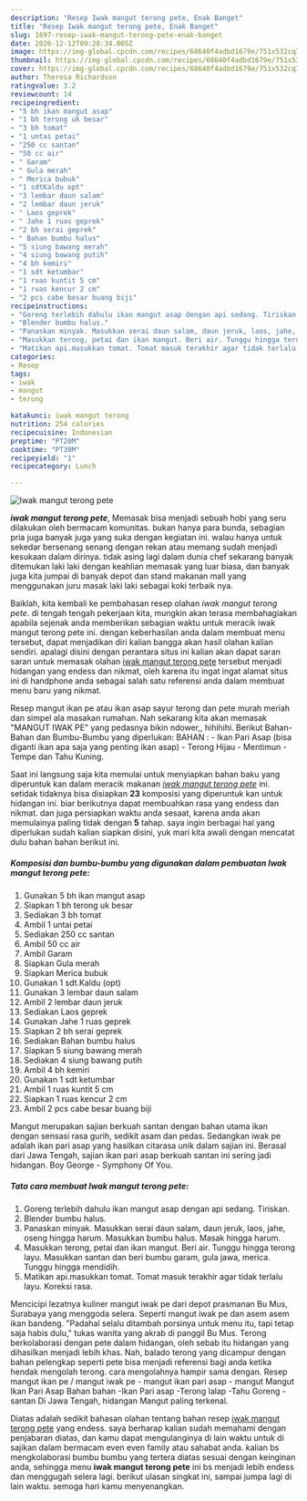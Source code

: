 ```yaml
---
description: "Resep Iwak mangut terong pete, Enak Banget"
title: "Resep Iwak mangut terong pete, Enak Banget"
slug: 1697-resep-iwak-mangut-terong-pete-enak-banget
date: 2020-12-12T09:28:34.005Z
image: https://img-global.cpcdn.com/recipes/68640f4adbd1679e/751x532cq70/iwak-mangut-terong-pete-foto-resep-utama.jpg
thumbnail: https://img-global.cpcdn.com/recipes/68640f4adbd1679e/751x532cq70/iwak-mangut-terong-pete-foto-resep-utama.jpg
cover: https://img-global.cpcdn.com/recipes/68640f4adbd1679e/751x532cq70/iwak-mangut-terong-pete-foto-resep-utama.jpg
author: Theresa Richardson
ratingvalue: 3.2
reviewcount: 14
recipeingredient:
- "5 bh ikan mangut asap"
- "1 bh terong uk besar"
- "3 bh tomat"
- "1 untai petai"
- "250 cc santan"
- "50 cc air"
- " Garam"
- " Gula merah"
- " Merica bubuk"
- "1 sdtKaldu opt"
- "3 lembar daun salam"
- "2 lembar daun jeruk"
- " Laos geprek"
- " Jahe 1 ruas geprek"
- "2 bh serai geprek"
- " Bahan bumbu halus"
- "5 siung bawang merah"
- "4 siung bawang putih"
- "4 bh kemiri"
- "1 sdt ketumbar"
- "1 ruas kuntit 5 cm"
- "1 ruas kencur 2 cm"
- "2 pcs cabe besar buang biji"
recipeinstructions:
- "Goreng terlebih dahulu ikan mangut asap dengan api sedang. Tiriskan."
- "Blender bumbu halus."
- "Panaskan minyak. Masukkan serai daun salam, daun jeruk, laos, jahe, oseng hingga harum. Masukkan bumbu halus. Masak hingga harum."
- "Masukkan terong, petai dan ikan mangut. Beri air. Tunggu hingga terong layu. Masukkan santan dan beri bumbu garam, gula jawa, merica. Tunggu hingga mendidih."
- "Matikan api.masukkan tomat. Tomat masuk terakhir agar tidak terlalu layu. Koreksi rasa."
categories:
- Resep
tags:
- iwak
- mangut
- terong

katakunci: iwak mangut terong 
nutrition: 254 calories
recipecuisine: Indonesian
preptime: "PT20M"
cooktime: "PT30M"
recipeyield: "1"
recipecategory: Lunch

---
```



![Iwak mangut terong pete](https://img-global.cpcdn.com/recipes/68640f4adbd1679e/751x532cq70/iwak-mangut-terong-pete-foto-resep-utama.jpg)

<b><i>iwak mangut terong pete</i></b>, Memasak bisa menjadi sebuah hobi yang seru dilakukan oleh bermacam komunitas. bukan hanya para bunda, sebagian pria juga banyak juga yang suka dengan kegiatan ini. walau hanya untuk sekedar bersenang senang dengan rekan atau memang sudah menjadi kesukaan dalam dirinya. tidak asing lagi dalam dunia chef sekarang banyak ditemukan laki laki dengan keahlian memasak yang luar biasa, dan banyak juga kita jumpai di banyak depot dan stand makanan mall yang menggunakan juru masak laki laki sebagai koki terbaik nya.

Baiklah, kita kembali ke pembahasan resep olahan <i>iwak mangut terong pete</i>. di tengah tengah pekerjaan kita, mungkin akan terasa membahagiakan apabila sejenak anda memberikan sebagian waktu untuk meracik iwak mangut terong pete ini. dengan keberhasilan anda dalam membuat menu tersebut, dapat menjadikan diri kalian bangga akan hasil olahan kalian sendiri. apalagi disini dengan perantara situs ini kalian akan dapat saran saran untuk memasak olahan <u>iwak mangut terong pete</u> tersebut menjadi hidangan yang endess dan nikmat, oleh karena itu ingat ingat alamat situs ini di handphone anda sebagai salah satu referensi anda dalam membuat menu baru yang nikmat.

Resep mangut ikan pe atau ikan asap sayur terong dan pete murah meriah dan simpel ala masakan rumahan. Nah sekarang kita akan memasak &#34;MANGUT IWAK PE&#34; yang pedasnya bikin ndower,, hihihihi. Berikut Bahan-Bahan dan Bumbu-Bumbu yang diperlukan: BAHAN : - Ikan Pari Asap (bisa diganti ikan apa saja yang penting ikan asap) - Terong Hijau - Mentimun - Tempe dan Tahu Kuning.


Saat ini langsung saja kita memulai untuk menyiapkan bahan baku yang diperuntuk kan dalam meracik makanan <u><i>iwak mangut terong pete</i></u> ini. setidak tidaknya bisa disiapkan <b>23</b> komposisi yang diperuntuk kan untuk hidangan ini. biar berikutnya dapat membuahkan rasa yang endess dan nikmat. dan juga persiapkan waktu anda sesaat, karena anda akan memulainya paling tidak dengan <b>5</b> tahap. saya ingin berbagai hal yang diperlukan sudah kalian siapkan disini, yuk mari kita awali dengan mencatat dulu bahan bahan berikut ini.

<!--inarticleads1-->

##### Komposisi dan bumbu-bumbu yang digunakan dalam pembuatan Iwak mangut terong pete:

1. Gunakan 5 bh ikan mangut asap
1. Siapkan 1 bh terong uk besar
1. Sediakan 3 bh tomat
1. Ambil 1 untai petai
1. Sediakan 250 cc santan
1. Ambil 50 cc air
1. Ambil  Garam
1. Siapkan  Gula merah
1. Siapkan  Merica bubuk
1. Gunakan 1 sdt.Kaldu (opt)
1. Gunakan 3 lembar daun salam
1. Ambil 2 lembar daun jeruk
1. Sediakan  Laos geprek
1. Gunakan  Jahe 1 ruas geprek
1. Siapkan 2 bh serai geprek
1. Sediakan  Bahan bumbu halus
1. Siapkan 5 siung bawang merah
1. Sediakan 4 siung bawang putih
1. Ambil 4 bh kemiri
1. Gunakan 1 sdt ketumbar
1. Ambil 1 ruas kuntit 5 cm
1. Siapkan 1 ruas kencur 2 cm
1. Ambil 2 pcs cabe besar buang biji


Mangut merupakan sajian berkuah santan dengan bahan utama ikan dengan sensasi rasa gurih, sedikit asam dan pedas. Sedangkan iwak pe adalah ikan pari asap yang hasilkan citarasa unik dalam sajian ini. Berasal dari Jawa Tengah, sajian ikan pari asap berkuah santan ini sering jadi hidangan. Boy George - Symphony Of You. 

<!--inarticleads2-->

##### Tata cara membuat Iwak mangut terong pete:

1. Goreng terlebih dahulu ikan mangut asap dengan api sedang. Tiriskan.
1. Blender bumbu halus.
1. Panaskan minyak. Masukkan serai daun salam, daun jeruk, laos, jahe, oseng hingga harum. Masukkan bumbu halus. Masak hingga harum.
1. Masukkan terong, petai dan ikan mangut. Beri air. Tunggu hingga terong layu. Masukkan santan dan beri bumbu garam, gula jawa, merica. Tunggu hingga mendidih.
1. Matikan api.masukkan tomat. Tomat masuk terakhir agar tidak terlalu layu. Koreksi rasa.


Mencicipi lezatnya kuliner mangut iwak pe dari depot prasmanan Bu Mus, Surabaya yang menggoda selera. Seperti mangut iwak pe dan asem asem ikan bandeng. &#34;Padahal selalu ditambah porsinya untuk menu itu, tapi tetap saja habis dulu,&#34; tukas wanita yang akrab di panggil Bu Mus. Terong berkolaborasi dengan pete dalam hidangan, oleh sebab itu hidangan yang dihasilkan menjadi lebih khas. Nah, balado terong yang dicampur dengan bahan pelengkap seperti pete bisa menjadi referensi bagi anda ketika hendak mengolah terong. cara mengolahnya hampir sama dengan. Resep mangut ikan pe / mangut iwak pe - mangut ikan pari asap - mangut Mangut Ikan Pari Asap Bahan bahan -Ikan Pari asap -Terong lalap -Tahu Goreng -santan Di Jawa Tengah, hidangan Mangut paling terkenal. 

Diatas adalah sedikit bahasan olahan tentang bahan resep <u>iwak mangut terong pete</u> yang endess. saya berharap kalian sudah memahami dengan penjabaran diatas, dan kamu dapat mengulanginya di lain waktu untuk di sajikan dalam bermacam even even family atau sahabat anda. kalian bs mengkolaborasi bumbu bumbu yang tertera diatas sesuai dengan keinginan anda, sehingga menu <b>iwak mangut terong pete</b> ini bs menjadi lebih endess dan menggugah selera lagi. berikut ulasan singkat ini, sampai jumpa lagi di lain waktu. semoga hari kamu menyenangkan.
